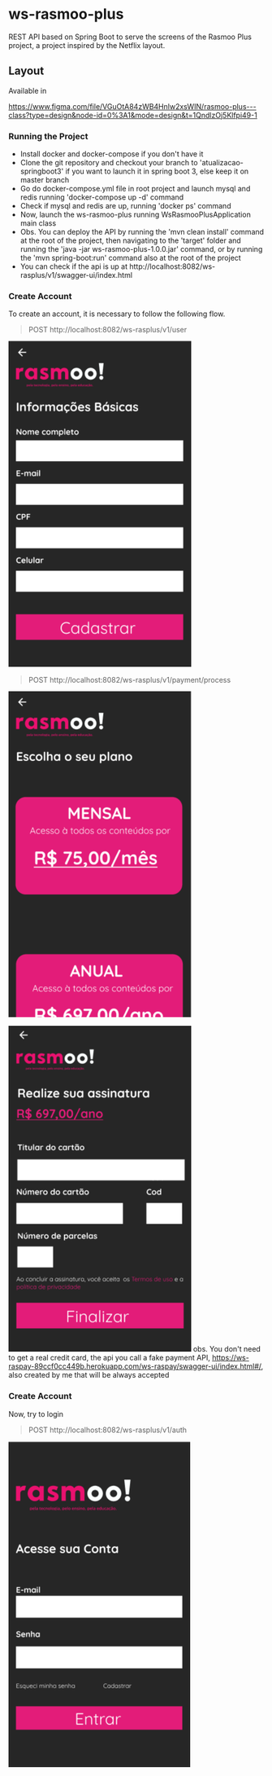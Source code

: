 # ws-rasmoo-plus

REST API based on Spring Boot to serve the screens of the Rasmoo Plus project, a project inspired by the Netflix layout.

## Layout
Available in

https://www.figma.com/file/VGuOtA84zWB4Hnlw2xsWIN/rasmoo-plus---class?type=design&node-id=0%3A1&mode=design&t=1QndlzOj5Klfpi49-1

<h3> Running the Project </h3>

- Install docker and docker-compose if you don't have it
- Clone the git repository and checkout your branch to 'atualizacao-springboot3' if you want to launch it in spring
  boot 3, else keep it on master branch
- Go do docker-compose.yml file in root project and launch mysql and redis running 'docker-compose up -d' command
- Check if mysql and redis are up, running 'docker ps' command
- Now, launch the ws-rasmoo-plus running WsRasmooPlusApplication main class
- Obs. You can deploy the API by running the 'mvn clean install' command at the root of the project, then navigating to the 'target' folder and running the 'java -jar ws-rasmoo-plus-1.0.0.jar' command, or by running the 'mvn spring-boot:run' command also at the root of the project
-  You can check if the api is up at http://localhost:8082/ws-rasplus/v1/swagger-ui/index.html

<h3>Create Account</h3>
To create an account, it is necessary to follow the following flow.

> POST http://localhost:8082/ws-rasplus/v1/user

![REGISTER](img/register.png)

>POST http://localhost:8082/ws-rasplus/v1/payment/process

![REGISTER](img/plan.png)

![REGISTER](img/credit-card.png)
obs. You don't need to get a real credit card, the api you call a fake payment API, https://ws-raspay-89ccf0cc449b.herokuapp.com/ws-raspay/swagger-ui/index.html#/, also created by me that will be always accepted 
<h3>Create Account</h3>
Now, try to login

> POST http://localhost:8082/ws-rasplus/v1/auth

![REGISTER](img/login.png)


